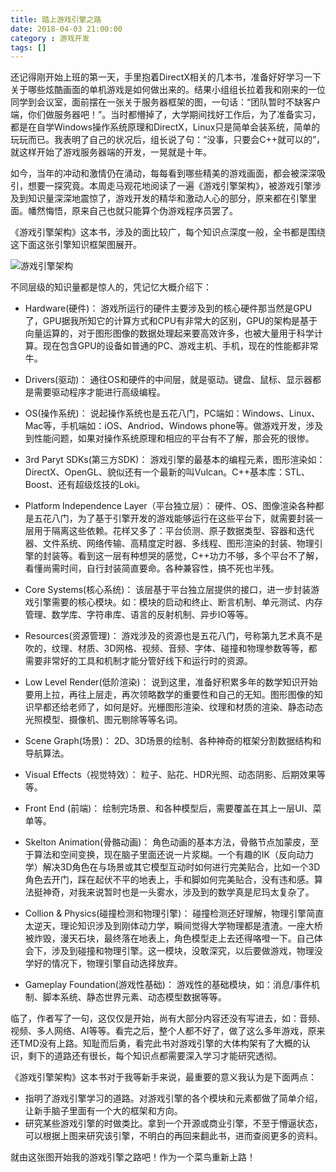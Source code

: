 ```yaml
---
title: 踏上游戏引擎之路
date: 2018-04-03 21:00:00
category : 游戏开发
tags: []
---
```


还记得刚开始上班的第一天，手里抱着DirectX相关的几本书，准备好好学习一下关于哪些炫酷画面的单机游戏是如何做出来的。结果小组组长拉着我和刚来的一位同学到会议室，面前摆在一张关于服务器框架的图，一句话：“团队暂时不缺客户端，你们做服务器吧！”。当时都懵掉了，大学期间找好工作后，为了准备实习，都是在自学Windows操作系统原理和DirectX，Linux只是简单会装系统，简单的玩玩而已。我表明了自己的状况后，组长说了句：“没事，只要会C++就可以的”，就这样开始了游戏服务器端的开发，一晃就是十年。

如今，当年的冲动和激情仍在涌动，每每看到哪些精美的游戏画面，都会被深深吸引，想要一探究竟。本周走马观花地阅读了一遍《游戏引擎架构》，被游戏引擎涉及到知识量深深地震惊了，游戏开发的精华和激动人心的部分，原来都在引擎里面。幡然悔悟，原来自己也就只能算个伪游戏程序员罢了。

<!--more-->

《游戏引擎架构》这本书，涉及的面比较广，每个知识点深度一般，全书都是围绕这下面这张引擎知识框架图展开。

![游戏引擎架构](/images/game-engine-architecture.jpg)

不同层级的知识量都是惊人的，凭记忆大概介绍下：

 - Hardware(硬件)：
   游戏所运行的硬件主要涉及到的核心硬件那当然是GPU了，GPU据我所知它的计算方式和CPU有非常大的区别，GPU的架构是基于向量运算的，对于图形图像的数据处理起来要高效许多，也被大量用于科学计算。现在包含GPU的设备如普通的PC、游戏主机、手机，现在的性能都非常牛。

 - Drivers(驱动)：
   通往OS和硬件的中间层，就是驱动。键盘、鼠标、显示器都是需要驱动程序才能进行高级编程。

 - OS(操作系统)：
   说起操作系统也是五花八门，PC端如：Windows、Linux、Mac等，手机端如：iOS、Andriod、Windows phone等。做游戏开发，涉及到性能问题，如果对操作系统原理和相应的平台有不了解，那会死的很惨。

 - 3rd Paryt SDKs(第三方SDK)：
   游戏引擎的最基本的编程元素，图形渲染如：DirectX、OpenGL、貌似还有一个最新的叫Vulcan。C++基本库：STL、Boost、还有超级炫技的Loki。

 - Platform Independence Layer（平台独立层）：
   硬件、OS、图像渲染各种都是五花八门，为了基于引擎开发的游戏能够运行在这些平台下，就需要封装一层用于隔离这些依赖。花样又多了：平台侦测、原子数据类型、容器和迭代器、文件系统、网络传输、高精度定时器、多线程、图形渲染的封装、物理引擎的封装等。看到这一层有种想哭的感觉，C++功力不够，多个平台不了解，看懂尚需时间，自行封装简直要命。各种兼容性，搞不死也半残。

 - Core Systems(核心系统)：
   该层基于平台独立层提供的接口，进一步封装游戏引擎需要的核心模块。如：模块的启动和终止、断言机制、单元测试、内存管理、数学库、字符串库、语言的反射机制、异步IO等等。
 - Resources(资源管理)：
   游戏涉及的资源也是五花八门，号称第九艺术真不是吹的，纹理、材质、3D网格、视频、音频、字体、碰撞和物理参数等等，都需要非常好的工具和机制才能分管好线下和运行时的资源。

 - Low Level Render(低阶渲染)：
   说到这里，准备好积累多年的数学知识开始要用上拉，再往上层走，再次领略数学的重要性和自己的无知。图形图像的知识早都还给老师了，如何是好。光栅图形渲染、纹理和材质的渲染、静态动态光照模型、摄像机、图元剔除等等名词。

 - Scene Graph(场景)：
   2D、3D场景的绘制、各种神奇的框架分割数据结构和导航算法。

 - Visual Effects（视觉特效）：
   粒子、贴花、HDR光照、动态阴影、后期效果等等。

 - Front End (前端)：
   绘制完场景、和各种模型后，需要覆盖在其上一层UI、菜单等。

 - Skelton Animation(骨骼动画)：
   角色动画的基本方法，骨骼节点加蒙皮，至于算法和空间变换，现在脑子里面还说一片浆糊。一个有趣的IK（反向动力学）解决3D角色在与场景或其它模型互动时如何进行完美贴合，比如一个3D角色去开门，踩在起伏不平的地表上，手和脚如何完美贴合，没有违和感。算法挺神奇，对我来说暂时也是一头雾水，涉及到的数学真是尼玛太复杂了。

 - Collion & Physics(碰撞检测和物理引擎)：
   碰撞检测还好理解，物理引擎简直太逆天，理论知识涉及到刚体动力学，瞬间觉得大学物理都是渣渣。一座大桥被炸毁，漫天石块，最终落在地表上，角色模型走上去还得咯噔一下。自己体会下，涉及到碰撞和物理引擎。这一模块，没敢深究，以后要做游戏，物理没学好的情况下，物理引擎自动选择放弃。

 - Gameplay Foundation(游戏性基础)：
   游戏性的基础模块，如：消息/事件机制、脚本系统、静态世界元素、动态模型数据等等。

临了，作者写了一句，这仅仅是开始，尚有大部分内容还没有写进去，如：音频、视频、多人网络、AI等等。看完之后，整个人都不好了，做了这么多年游戏，原来还TMD没有上路。知耻而后勇，看完此书对游戏引擎的大体构架有了大概的认识，剩下的道路还有很长，每个知识点都需要深入学习才能研究透彻。

《游戏引擎架构》这本书对于我等新手来说，最重要的意义我认为是下面两点：

  - 指明了游戏引擎学习的道路。对游戏引擎的各个模块和元素都做了简单介绍，让新手脑子里面有一个大的框架和方向。
  - 研究某些游戏引擎的时做类比。拿到一个开源或商业引擎，不至于懵逼状态，可以根据上图来研究该引擎，不明白的再回来翻此书，进而查阅更多的资料。

就由这张图开始我的游戏引擎之路吧！作为一个菜鸟重新上路！
